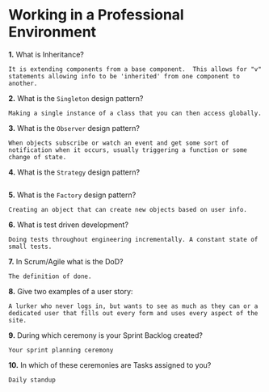 # Working in a Professional Environment

**1.** What is Inheritance?
<!-- enter you answer in the space below -->
```
It is extending components from a base component.  This allows for "v" statements allowing info to be 'inherited' from one component to another.
```
**2.** What is the `Singleton` design pattern?
<!-- enter you answer in the space below -->
```
Making a single instance of a class that you can then access globally.
```
**3.** What is the `Observer` design pattern?
<!-- enter you answer in the space below -->
```
When objects subscribe or watch an event and get some sort of notification when it occurs, usually triggering a function or some change of state.
```
**4.** What is the `Strategy` design pattern?
<!-- enter you answer in the space below -->
```

```
**5.** What is the `Factory` design pattern?
<!-- enter you answer in the space below -->
```
Creating an object that can create new objects based on user info.
```
**6.** What is test driven development?
<!-- enter you answer in the space below -->
```
Doing tests throughout engineering incrementally. A constant state of small tests.
```
**7.** In Scrum/Agile what is the DoD?
<!-- enter you answer in the space below -->
```
The definition of done.
```
**8.** Give two examples of a user story:
<!-- enter you answer in the space below -->
```
A lurker who never logs in, but wants to see as much as they can or a dedicated user that fills out every form and uses every aspect of the site.
```
**9.** During which ceremony is your Sprint Backlog created?
<!-- enter you answer in the space below -->
```
Your sprint planning ceremony
```
**10.** In which of these ceremonies are Tasks assigned to you?
<!-- enter you answer in the space below -->
```
Daily standup
```